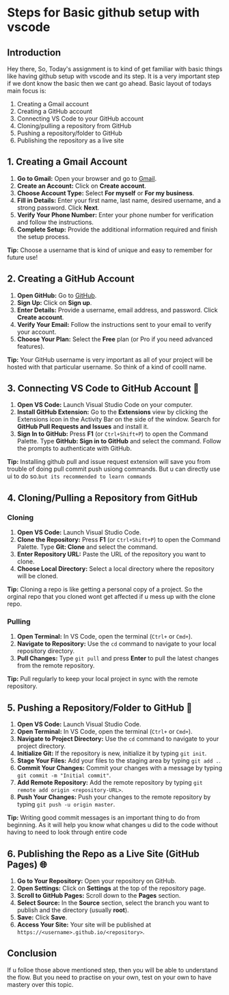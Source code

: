 #  Steps for Basic github setup with vscode

## Introduction

Hey there, So, Today's assignment is to kind of get familiar with basic things like having github setup with vscode and its step. It is a very important step if we dont know the basic then we cant go ahead. Basic layout of todays main focus is:

1. Creating a Gmail account
2. Creating a GitHub account
3. Connecting VS Code to your GitHub account
4. Cloning/pulling a repository from GitHub
5. Pushing a repository/folder to GitHub
6. Publishing the repository as a live site

## 1. Creating a Gmail Account 

1. **Go to Gmail:** Open your browser and go to [Gmail](https://www.gmail.com).
2. **Create an Account:** Click on **Create account**.
3. **Choose Account Type:** Select **For myself** or **For my business**.
4. **Fill in Details:** Enter your first name, last name, desired username, and a strong password. Click **Next**.
5. **Verify Your Phone Number:** Enter your phone number for verification and follow the instructions.
6. **Complete Setup:** Provide the additional information required and finish the setup process.

**Tip:** Choose a username that is kind of unique and easy to remember for future use!

## 2. Creating a GitHub Account 

1. **Open GitHub:** Go to [GitHub](https://www.github.com).
2. **Sign Up:** Click on **Sign up**.
3. **Enter Details:** Provide a username, email address, and password. Click **Create account**.
4. **Verify Your Email:** Follow the instructions sent to your email to verify your account.
5. **Choose Your Plan:** Select the **Free** plan (or Pro if you need advanced features).

**Tip:** Your GitHub username is very important as all of your project will be hosted with that particular username. So think of a kind of coolll name.

## 3. Connecting VS Code to GitHub Account 🔗

1. **Open VS Code:** Launch Visual Studio Code on your computer.
2. **Install GitHub Extension:** Go to the **Extensions** view by clicking the Extensions icon in the Activity Bar on the side of the window. Search for **GitHub Pull Requests and Issues** and install it.
3. **Sign In to GitHub:** Press **F1** (or `Ctrl+Shift+P`) to open the Command Palette. Type **GitHub: Sign in to GitHub** and select the command. Follow the prompts to authenticate with GitHub.

**Tip:** Installing github pull and issue request extension will save you from trouble of doing pull commit push usiong commands. But u can directly use ui to do so.`but its recommended to learn commands `

## 4. Cloning/Pulling a Repository from GitHub 

### Cloning

1. **Open VS Code:** Launch Visual Studio Code.
2. **Clone the Repository:** Press **F1** (or `Ctrl+Shift+P`) to open the Command Palette. Type **Git: Clone** and select the command.
3. **Enter Repository URL:** Paste the URL of the repository you want to clone. 
4. **Choose Local Directory:** Select a local directory where the repository will be cloned.

**Tip:** Cloning a repo is like getting a personal copy of a project. So the orginal repo that you cloned wont get affected if u mess up with the clone repo.

### Pulling

1. **Open Terminal:** In VS Code, open the terminal (`Ctrl+` or `Cmd+`).
2. **Navigate to Repository:** Use the `cd` command to navigate to your local repository directory.
3. **Pull Changes:** Type `git pull` and press **Enter** to pull the latest changes from the remote repository.

**Tip:** Pull regularly to keep your local project in sync with the remote repository.

## 5. Pushing a Repository/Folder to GitHub 🚀

1. **Open VS Code:** Launch Visual Studio Code.
2. **Open Terminal:** In VS Code, open the terminal (`Ctrl+` or `Cmd+`).
3. **Navigate to Project Directory:** Use the `cd` command to navigate to your project directory.
4. **Initialize Git:** If the repository is new, initialize it by typing `git init`.
5. **Stage Your Files:** Add your files to the staging area by typing `git add .`.
6. **Commit Your Changes:** Commit your changes with a message by typing `git commit -m "Initial commit"`.
7. **Add Remote Repository:** Add the remote repository by typing `git remote add origin <repository-URL>`.
8. **Push Your Changes:** Push your changes to the remote repository by typing `git push -u origin master`.

**Tip:** Writing good commit messages is an important thing to do from beginning. As it will help you know what changes u did to the code without having to need to look through entire code

## 6. Publishing the Repo as a Live Site (GitHub Pages) 🌐

1. **Go to Your Repository:** Open your repository on GitHub.
2. **Open Settings:** Click on **Settings** at the top of the repository page.
3. **Scroll to GitHub Pages:** Scroll down to the **Pages** section.
4. **Select Source:** In the **Source** section, select the branch you want to publish and the directory (usually **root**).
5. **Save:** Click **Save**.
6. **Access Your Site:** Your site will be published at `https://<username>.github.io/<repository>`.


## Conclusion

If u folloe those above mentioned step, then you will be able to understand the flow. But you need to practise on your own, test on your own to have mastery over this topic.  
